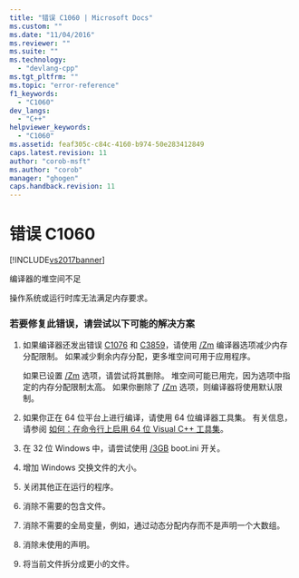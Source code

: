 ```yaml
---
title: "错误 C1060 | Microsoft Docs"
ms.custom: ""
ms.date: "11/04/2016"
ms.reviewer: ""
ms.suite: ""
ms.technology: 
  - "devlang-cpp"
ms.tgt_pltfrm: ""
ms.topic: "error-reference"
f1_keywords: 
  - "C1060"
dev_langs: 
  - "C++"
helpviewer_keywords: 
  - "C1060"
ms.assetid: feaf305c-c84c-4160-b974-50e283412849
caps.latest.revision: 11
author: "corob-msft"
ms.author: "corob"
manager: "ghogen"
caps.handback.revision: 11
---
```

# 错误 C1060
[!INCLUDE[vs2017banner](../../assembler/inline/includes/vs2017banner.md)]

编译器的堆空间不足  
  
 操作系统或运行时库无法满足内存要求。  
  
### 若要修复此错误，请尝试以下可能的解决方案  
  
1.  如果编译器还发出错误 [C1076](../../error-messages/compiler-errors-1/fatal-error-c1076.md) 和 [C3859](../../error-messages/compiler-errors-2/compiler-error-c3859.md)，请使用 [\/Zm](../../build/reference/zm-specify-precompiled-header-memory-allocation-limit.md) 编译器选项减少内存分配限制。  如果减少剩余内存分配，更多堆空间可用于应用程序。  
  
     如果已设置 [\/Zm](../../build/reference/zm-specify-precompiled-header-memory-allocation-limit.md) 选项，请尝试将其删除。  堆空间可能已用完，因为选项中指定的内存分配限制太高。  如果你删除了 [\/Zm](../../build/reference/zm-specify-precompiled-header-memory-allocation-limit.md) 选项，则编译器将使用默认限制。  
  
2.  如果你正在 64 位平台上进行编译，请使用 64 位编译器工具集。  有关信息，请参阅 [如何：在命令行上启用 64 位 Visual C\+\+ 工具集](../../build/how-to-enable-a-64-bit-visual-cpp-toolset-on-the-command-line.md)。  
  
3.  在 32 位 Windows 中，请尝试使用 [\/3GB](http://go.microsoft.com/fwlink/?LinkId=177831) boot.ini 开关。  
  
4.  增加 Windows 交换文件的大小。  
  
5.  关闭其他正在运行的程序。  
  
6.  消除不需要的包含文件。  
  
7.  消除不需要的全局变量，例如，通过动态分配内存而不是声明一个大数组。  
  
8.  消除未使用的声明。  
  
9. 将当前文件拆分成更小的文件。